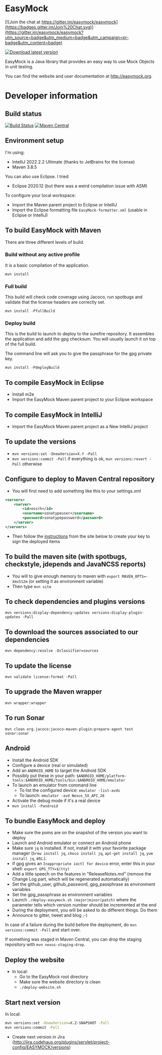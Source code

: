 # EasyMock

[![Join the chat at https://gitter.im/easymock/easymock](https://badges.gitter.im/Join%20Chat.svg)](https://gitter.im/easymock/easymock?utm_source=badge&utm_medium=badge&utm_campaign=pr-badge&utm_content=badge)

[![Download latest version](https://img.shields.io/github/downloads/easymock/easymock/total.svg)]()

EasyMock is a Java library that provides an easy way to use Mock Objects in unit testing.

You can find the website and user documentation at http://easymock.org.

# Developer information

## Build status
[![Build Status](https://github.com/easymock/easymock/actions/workflows/ci.yml/badge.svg)](https://github.com/easymock/easymock/actions/workflows/ci.yml?query=branch%3Amaster)
[![Maven Central](https://maven-badges.herokuapp.com/maven-central/org.easymock/easymock/badge.svg)](https://maven-badges.herokuapp.com/maven-central/org.easymock/easymock)

## Environment setup

I'm using:
- IntelliJ 2022.2.2 Ultimate (thanks to JetBrains for the license)
- Maven 3.8.5

You can also use Eclipse. I tried
- Eclipse 2020.12 (but there was a weird compilation issue with ASM)

To configure your local workspace:
- Import the Maven parent project to Eclipse or IntelliJ
- Import the Eclipse formatting file `EasyMock-formatter.xml` (usable in Eclipse or IntelliJ)

## To build EasyMock with Maven

There are three different levels of build.

### Build without any active profile

It is a basic compilation of the application.

`mvn install`

### Full build

This build will check code coverage using Jacoco, run spotbugs and
validate that the license headers are correctly set.

`mvn install -PfullBuild`

### Deploy build

This is the build to launch to deploy to the surefire repository. It assembles the application and add
the gpg checksum. You will usually launch it on top of the full build.

The command line will ask you to give the passphrase for the gpg private key.

`mvn install -PdeployBuild`

## To compile EasyMock in Eclipse

- Install m2e
- Import the EasyMock Maven parent project to your Eclipse workspace

## To compile EasyMock in IntelliJ

- Import the EasyMock Maven parent project as a New IntelliJ project

## To update the versions

- `mvn versions:set -DnewVersion=X.Y -Pall`
- `mvn versions:commit -Pall` if everything is ok, `mvn versions:revert -Pall` otherwise

## Configure to deploy to Maven Central repository

- You will first need to add something like this to your settings.xml
```xml
<servers>
    <server>
        <id>ossrh</id>
        <username>sonatypeuser</username>
        <password>sonatypepassword</password>
    </server>
</servers>
```
- Then follow the [instructions](https://central.sonatype.org/pages/working-with-pgp-signatures.html) from the site below to create your key to sign the deployed items

## To build the maven site (with spotbugs, checkstyle, jdepends and JavaNCSS reports)

- You will to give enough memory to maven with `export MAVEN_OPTS=-Xmx512m` (or setting it as environment variable)
- Then type `mvn site`

## To check dependencies and plugins versions

`mvn versions:display-dependency-updates versions:display-plugin-updates -Pall`

## To download the sources associated to our dependencies

`mvn dependency:resolve -Dclassifier=sources`

## To update the license

`mvn validate license:format -Pall`

## To upgrade the Maven wrapper

`mvn wrapper:wrapper`

## To run Sonar

`mvn clean org.jacoco:jacoco-maven-plugin:prepare-agent test sonar:sonar`

## Android

- Install the Android SDK
- Configure a device (real or simulated)
- Add an `ANDROID_HOME` to target the Android SDK
- Possibly put these in your path: `$ANDROID_HOME/platform-tools:$ANDROID_HOME/tools/bin:$ANDROID_HOME/emulator`
- To launch an emulator from command line
  - To list the configured device: `emulator -list-avds`
  - To launch: `emulator -avd Nexus_5X_API_28`
- Activate the debug mode if it's a real device
- `mvn install -Pandroid`

## To bundle EasyMock and deploy

- Make sure the poms are on the snapshot of the version you want to deploy
- Launch and Android emulator or connect an Android phone
- Make sure `jq` is installed. If not, install it with your favorite package manager (`brew install jq`, `choco install jq`, `apt-get install jq`, `yum install jq`, etc.).
- If gpg gives an `Inappropriate ioctl for device` error, enter this in your shell: `export GPG_TTY=$(tty)`
- Add a little speech on the features in "ReleaseNotes.md" (remove the Change Log part, which will be regenerated automatically)
- Set the github_user, github_password, gpg_passphrase as environment variables
- Set the gpg_passphrase as environment variables
- Launch `./deploy-easymock.sh (major|minor|patch)` where the parameter tells which version number should be incremented at the end
- During the deployment, you will be asked to do different things. Do them
- Announce to gitter, tweet and blog ;-)

In case of a failure during the build before the deployment, do `mvn versions:commit -Pall` and start over.

If something was staged in Maven Central, you can drop the staging repository with `mvn nexus-staging:drop`.

## Deploy the website

- In local:
  - Go to the EasyMock root directory
  - Make sure the website directory is clean
  - `./deploy-website.sh`

## Start next version

In local:
```bash
mvn versions:set -DnewVersion=X.Z-SNAPSHOT -Pall
mvn versions:commit -Pall
```
- Create next version in Jira (http://jira.codehaus.org/plugins/servlet/project-config/EASYMOCK/versions)

